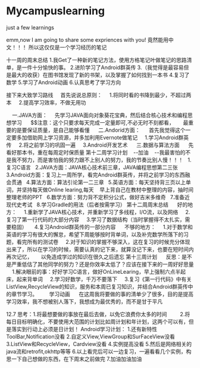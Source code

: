 # Mycampuslearning
just a few learnings

emm,now I am going to share some expriences with you!
竟然能用中文！！！
所以这仅仅是一个学习经历的笔记

十一周的周末总结
1.我Get了一种新的笔记方法，使用方格笔记叶做笔记的思路清单，是一件十分愉快的事。
2.进阶学习了Android群英传
3.（我觉得是最容易但是最大的收获）在图书馆发现了新的书架，以及掌握了如何找到一本书
4.复习了数学
5.学习了Android动画
6.认真思考了学习方向

接下来大致学习路线
     首先说说总原则：
     1.将同时看的书降到最少，不超过两本
     2.提高学习效率，不做无用功
     
      一.JAVA方面：
     先学习JAVA面向对象葵花宝典，然后结合核心技术和编程思想学习
      $$注意：这个只要求每天完成一定量即可,不必无时不刻都看，
      最重要的是要保证质量，是自己能够看懂
      二.Andorid方面：
      首先我觉得这个一定要多加借助网上学习资源，并多加利用Evernote做笔记
      1.学习Android群英传
      2.将之前学习的巩固一遍
      3.Android开发艺术
      三.数据与算法方面
      先看好那本书，重在每周定时保质量
第十二周学习计划    --加油    --我最害怕的不是我不努力，而是害怕我的努力跟不上别人的努力，我的节奏比别人慢！！！
    1.复习C语言
    2.JAVA方面：JAVA核心技术前三章，JAVA编程思想第二三张
    3.Android方面：复习上一周所学，看完Android群英传，并将之前学习的东西融会贯通
    4.算法方面：算法引论第一二三章
    5.英语方面：每天坚持背三页以上单词，并坚持每天做Online learing,每天
    早上背自己在教材中整理的内容，抽时间整理老师的PPT
    6.数学方面：努力背不定积分公式，做好吉米多维奇
    7.准备近现代史考试
    8.学习Gradle的用法（后者按需学习）
第十二周周末总结
      好的地方：
      1.重新学了JAVA核心技术，并重新学习了多线程，I/O流，以及网络
      2.复习了第一行代码的大部分内容
      3.学习了数据结构（当时掌握得不太扎实，需要稳固）
      4.复习Android群英传的一部分内容
      不够的地方：
      1.对于数学和英语的学习有很大的懈怠，希望下周能够按时背单词，以及补完数学所落下的习题，看完所有的测试卷
      2.对于知识的掌握不够深入，这在复习的时候充分体现出来了，所以在学习的时候，需要认真的记下来，就算没记下来，也要在短时间内再次记忆，
      以免造成学过的知识在很久之后遗忘
第十三周计划
      反思：是不是严重低估了其他同学的努力？还是你效率太低了？应该在接下来的一周好好思量
      1.解决眼前的事：好好学习C语言，做好OnLineLearing，早上强制六点半起床，起来背单词
      2.学习好数学，千万不要落下
      3.复习《第一行代码》中有关ListView,RecycleView的知识，服务和本周已复习知识，并结合Android群英传中的章节学习。
        学习动画
      在这周我将要做的事的清单少了很多，目的是提高学习效率，我不想被别人落下，我想成为最优秀的，而不是甘于平凡

12.7 思考：1.将最想要做的事放在最后去做，以免它浪费你太多的时间
          2.将每日目标明确化，不要使用大范围的计划比如周计划和年计划，这两个可以有，但是落实到行动上必须是日计划！
Android学习计划：
  1.还有新特性ToolBar,Notification没看
  2.自定义View,ViewGroup和SurFaceView没看
  3.ListView和RecycleView，Cardview没看
  4.实例提高没看
  5.然后是网络相关的java流和retrofit,okhttp等等
  6.以上看完后可以一边复习，一遍看看几个实例，构思一下自己想做的东西，在下周末之前做完
  7.加油加油加油









